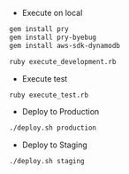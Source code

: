 * Execute on local

```sh
gem install pry
gem install pry-byebug
gem install aws-sdk-dynamodb
```

```sh
ruby execute_development.rb
```

* Execute test

```sh
ruby execute_test.rb
```

* Deploy to Production

```sh
./deploy.sh production
```

* Deploy to Staging

```sh
./deploy.sh staging
```
